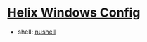 # [Helix Windows Config](https://helix-editor.com/)

<!-- - shell: [pwsh](https://github.com/PowerShell/PowerShell) -->

- shell: [nushell](https://github.com/nushell/nushell)

